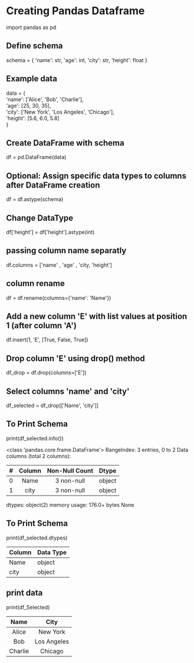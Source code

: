 # Creating Pandas Dataframe
import pandas as pd

## Define schema
schema = {
    'name': str,
    'age': int,
    'city': str,
    'height': float
}

## Example data
data = { <br>
    'name': ['Alice', 'Bob', 'Charlie'],<br>
    'age': [25, 30, 35],<br>
    'city': ['New York', 'Los Angeles', 'Chicago'],<br>
    'height': [5.6, 6.0, 5.8]<br>
}<br>

## Create DataFrame with schema
df = pd.DataFrame(data)

## Optional: Assign specific data types to columns after DataFrame creation
df = df.astype(schema)

## Change DataType
df['height'] = df['height'].astype(int)

## passing column name separatly
df.columns = ['name' , 'age' , 'city, 'height']

## column rename
df = df.rename(columns={'name': 'Name'})

## Add a new column 'E' with list values at position 1 (after column 'A')
df.insert(1, 'E', [True, False, True])

## Drop column 'E' using drop() method
df_drop = df.drop(columns=['E'])

## Select columns 'name' and 'city'
df_selected = df_drop[['Name', 'city']]

## To Print Schema
print(df_selected.info())

<class 'pandas.core.frame.DataFrame'>
RangeIndex: 3 entries, 0 to 2
Data columns (total 2 columns):

|   #   |  Column  |  Non-Null Count  |  Dtype  |
|:-----:|:--------:|:----------------:|:-------:|
|   0   |   Name   |      3 non-null      |  object  |
|   1   |   city   |      3 non-null      |  object  |

dtypes: object(2)
memory usage: 176.0+ bytes
None

## To Print Schema
print(df_selected.dtypes)

| Column | Data Type |
|--------|-----------|
| Name   | object    |
| city   | object    | 

## print data
print(df_Selected)

|   Name   |    City     |
|:--------:|:-----------:|
|  Alice   |  New York   |
|   Bob    | Los Angeles |
| Charlie  |   Chicago   |
